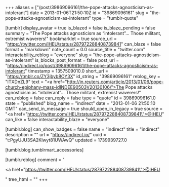 +++
aliases = ["/post/39869096161/the-pope-attacks-agnosticism-as-intolerant"]
date = 2013-01-06T21:50:10Z
id = "39869096161"
slug = "the-pope-attacks-agnosticism-as-intolerant"
type = "tumblr-quote"

[tumblr]
display_avatar = true
is_blazed = false
is_blaze_pending = false
summary = "The Pope attacks agnosticism as “intolerant”… Those militant, extremist waverers!"
bookmarklet = true
source_url = "https://twitter.com/IHEU/status/287972288408739841"
can_blaze = false
format = "markdown"
note_count = 0.0
source_title = "twitter.com"
interactability_reblog = "everyone"
slug = "the-pope-attacks-agnosticism-as-intolerant"
is_blocks_post_format = false
post_url = "https://indirect.io/post/39869096161/the-pope-attacks-agnosticism-as-intolerant"
timestamp = 1357509010.0
short_url = "https://tmblr.co/ZY3jbyb8OY3X"
id_string = "39869096161"
reblog_key = "ITXDnZL9"
text = "<a href=\"http://in.reuters.com/article/2013/01/06/pope-church-epiphany-mass-idINDEE90503V20130106\">The Pope attacks agnosticism as &ldquo;intolerant&rdquo;</a>… Those militant, extremist waverers!"
can_reblog = false
can_reply = false
type = "quote"
id = 39869096161.0
state = "published"
blog_name = "indirect"
date = "2013-01-06 21:50:10 GMT"
can_send_in_message = true
should_open_in_legacy = true
source = "<a href=\"https://twitter.com/IHEU/status/287972288408739841\">@IHEU</a>"
can_like = false
interactability_blaze = "everyone"

[tumblr.blog]
can_show_badges = false
name = "indirect"
title = "indirect"
description = ""
url = "https://indirect.io/"
uuid = "t:PgyUJU3SA2Klwyt81UWAwQ"
updated = 1739939727.0

[tumblr.blog.tumblrmart_accessories]

[tumblr.reblog]
comment = "<p><a href=\"https://twitter.com/IHEU/status/287972288408739841\">@IHEU</a></p>"
tree_html = ""
+++
